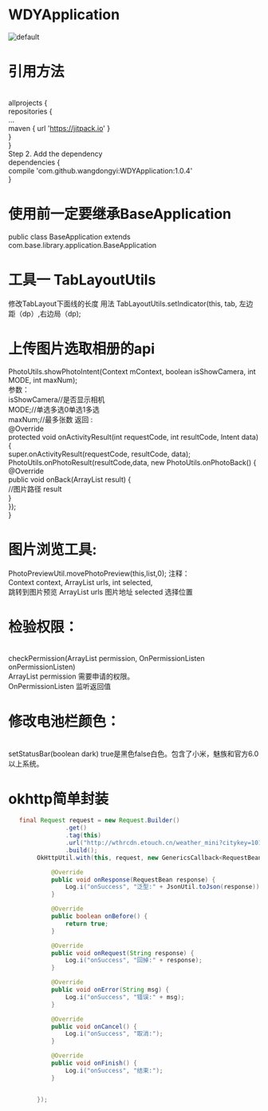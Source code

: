 # WDYApplication
![default](https://cloud.githubusercontent.com/assets/9795249/26715147/1b94607c-47a7-11e7-92dd-81494f8dbc7f.jpeg)
# 引用方法
<br>	allprojects {
<br>		repositories {
<br>		...
<br>			maven { url 'https://jitpack.io' }
<br>	}
<br>	}
<br> Step 2. Add the dependency
<br>	dependencies {
<br>	        compile 'com.github.wangdongyi:WDYApplication:1.0.4'
<br>	}

# 使用前一定要继承BaseApplication
public class BaseApplication extends com.base.library.application.BaseApplication 

# 工具一 TabLayoutUtils
修改TabLayout下面线的长度
用法 TabLayoutUtils.setIndicator(this, tab, 左边距（dp）,右边局（dp);
# 上传图片选取相册的api
PhotoUtils.showPhotoIntent(Context mContext, boolean isShowCamera, int MODE, int maxNum);
<br>参数：
<br>isShowCamera//是否显示相机 
<br>MODE;//单选多选0单选1多选 
<br>maxNum;//最多张数
返回 :
<br> @Override
<br> protected void onActivityResult(int requestCode, int resultCode, Intent data) {
<br> super.onActivityResult(requestCode, resultCode, data);
<br> PhotoUtils.onPhotoResult(resultCode,data, new PhotoUtils.onPhotoBack() {
<br> @Override
<br> public void onBack(ArrayList<String> result) {
<br> //图片路径 result
<br> }
<br> });
<br> }
# 图片浏览工具:
PhotoPreviewUtil.movePhotoPreview(this,list,0);
注释：
<br> Context context, ArrayList<String> urls, int selected,
<br> 跳转到图片预览 ArrayList<String> urls 图片地址 selected 选择位置
# 检验权限：
<br> checkPermission(ArrayList<String> permission, OnPermissionListen onPermissionListen)
<br> ArrayList<String> permission 需要申请的权限。
<br> OnPermissionListen 监听返回值
# 修改电池栏颜色：
<br>setStatusBar(boolean dark) true是黑色false白色。包含了小米，魅族和官方6.0以上系统。
# okhttp简单封装
```Java
   final Request request = new Request.Builder()
                .get()
                .tag(this)
                .url("http://wthrcdn.etouch.cn/weather_mini?citykey=101010100")
                .build();
        OkHttpUtil.with(this, request, new GenericsCallback<RequestBean>() {

            @Override
            public void onResponse(RequestBean response) {
                Log.i("onSuccess", "泛型:" + JsonUtil.toJson(response));
            }

            @Override
            public boolean onBefore() {
                return true;
            }

            @Override
            public void onRequest(String response) {
                Log.i("onSuccess", "回掉:" + response);
            }

            @Override
            public void onError(String msg) {
                Log.i("onSuccess", "错误:" + msg);
            }

            @Override
            public void onCancel() {
                Log.i("onSuccess", "取消:");
            }

            @Override
            public void onFinish() {
                Log.i("onSuccess", "结束:");
            }


        });
```
